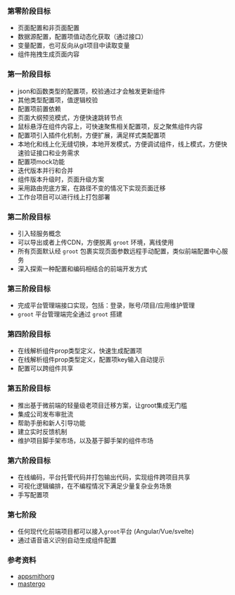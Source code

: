 ### 第零阶段目标
- 页面配置和非页面配置
- 数据源配置，配置项值动态化获取（通过接口）
- 变量配置，也可反向从git项目中读取变量
- 组件拖拽生成页面内容


### 第一阶段目标
- json和函数类型的配置项，校验通过才会触发更新组件
- 其他类型配置项，值逻辑校验
- 配置项前置依赖
- 页面大纲预览模式，方便快速跳转节点
- 鼠标悬浮在组件内容上，可快速聚焦相关配置项，反之聚焦组件内容
- 配置项引入插件化机制，方便扩展，满足样式类配置项
- 本地化和线上化无缝切换，本地开发模式，方便调试组件，线上模式，方便快速验证接口和业务需求
- 配置项mock功能
- 迭代版本并行和合并
- 组件版本升级时，页面升级方案
- 采用路由兜底方案，在路径不变的情况下实现页面迁移
- 工作台项目可以进行线上打包部署

### 第二阶段目标
- 引入轻服务概念
- 可以导出或者上传CDN，方便脱离 `groot` 环境，离线使用
- 所有页面默认经 `groot` 包裹实现页面参数远程手动配置，类似前端配置中心服务
- 深入探索一种配置和编码相结合的前端开发方式

### 第三阶段目标
- 完成平台管理端接口实现，包括：登录，账号/项目/应用维护管理
- `groot` 平台管理端完全通过 `groot` 搭建

### 第四阶段目标
- 在线解析组件prop类型定义，快速生成配置项
- 在线解析组件prop类型定义，配置项key输入自动提示
- 配置可以跨组件共享

### 第五阶段目标
- 推出基于微前端的轻量级老项目迁移方案，让groot集成无门槛
- 集成公司发布审批流
- 帮助手册和新人引导功能
- 建立实时反馈机制
- 维护项目脚手架市场，以及基于脚手架的组件市场

### 第六阶段目标
- 在线编码，平台托管代码并打包输出代码，实现组件跨项目共享
- 可视化逻辑编排，在不编程情况下满足少量复杂业务场景
- 手写配置项

### 第七阶段
- 任何现代化前端项目都可以接入`groot`平台 (Angular/Vue/svelte)
- 通过语音语义识别自动生成组件配置


### 参考资料
- [appsmithorg](https://github.com/appsmithorg/appsmith)
- [mastergo](https://mastergo.com/)